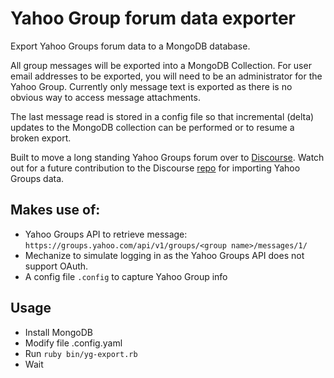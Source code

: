 # Yahoo Group forum data exporter
Export Yahoo Groups forum data to a MongoDB database.

All group messages will be exported into a MongoDB Collection. For user email addresses to be exported, you will need to be an administrator for the Yahoo Group. Currently only message text is exported as there is no obvious way to access message attachments.

The last message read is stored in a config file so that incremental (delta) updates to the MongoDB collection can be performed or to resume a broken export.

Built to move a long standing Yahoo Groups forum over to [Discourse](https://www.discourse.org/). Watch out for a future contribution to the Discourse [repo](https://github.com/discourse/discourse) for importing Yahoo Groups data.

## Makes use of:

- Yahoo Groups API to retrieve message: ```https://groups.yahoo.com/api/v1/groups/<group name>/messages/1/```
- Mechanize to simulate logging in as the Yahoo Groups API does not support OAuth.
- A config file ```.config``` to capture Yahoo Group info

## Usage

- Install MongoDB
- Modify file .config.yaml
- Run ```ruby bin/yg-export.rb```
- Wait



